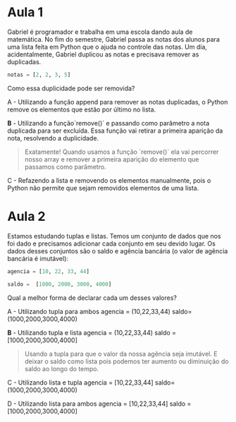 # Aula 1

Gabriel é programador e trabalha em uma escola dando aula de matemática. No fim do semestre, Gabriel passa as notas dos alunos para uma lista feita em Python que o ajuda no controle das notas. Um dia, acidentalmente, Gabriel duplicou as notas e precisava remover as duplicadas.

```py
notas = [2, 2, 3, 5]
```

Como essa duplicidade pode ser removida?

A - Utilizando a função append para remover as notas duplicadas, o Python remove os elementos que estão por último no lista.

__B__ - Utilizando a função`remove()´ e passando como parâmetro a nota duplicada para ser excluída. Essa função vai retirar a primeira aparição da nota, resolvendo a duplicidade.
> Exatamente! Quando usamos a função `remove()´ ela vai percorrer nosso array e remover a primeira aparição do elemento que passamos como parâmetro.

C - Refazendo a lista e removendo os elementos manualmente, pois o Python não permite que sejam removidos elementos de uma lista.

# Aula 2

Estamos estudando tuplas e listas. Temos um conjunto de dados que nos foi dado e precisamos adicionar cada conjunto em seu devido lugar. Os dados desses conjuntos são o saldo e agência bancária (o valor de agência bancária é imutável):

```py
agencia = [10, 22, 33, 44]

saldo =  [1000, 2000, 3000, 4000]
```

Qual a melhor forma de declarar cada um desses valores?

A - Utilizando tupla para ambos agencia = (10,22,33,44) saldo= (1000,2000,3000,4000)

__B__ - Utilizando tupla e lista agencia = (10,22,33,44) saldo = [1000,2000,3000,4000]
> Usando a tupla para que o valor da nossa agência seja imutável. E deixar o saldo como lista pois podemos ter aumento ou diminuição do saldo ao longo do tempo.

C - Utilizando lista e tupla agencia = [10,22,33,44] saldo= (1000,2000,3000,4000)

D - Utilizando lista para ambos agencia = [10,22,33,44] saldo = [1000,2000,3000,4000]
